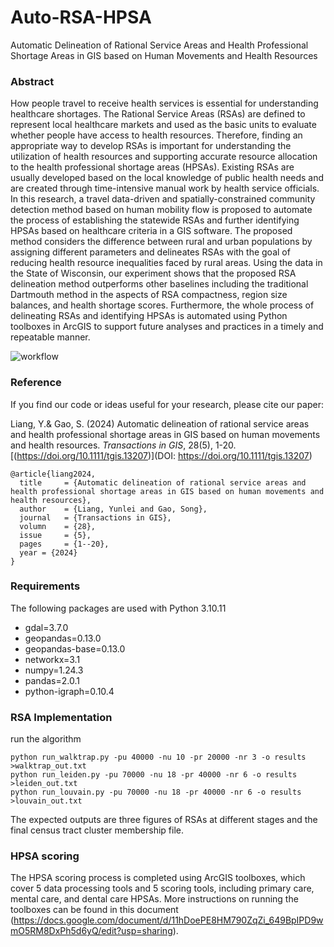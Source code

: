 # Auto-RSA-HPSA
Automatic Delineation of Rational Service Areas and Health Professional Shortage Areas in GIS based on Human Movements and Health Resources

### Abstract

How people travel to receive health services is essential for understanding healthcare shortages. The Rational Service Areas (RSAs) are defined to represent local healthcare markets and used as the basic units to evaluate whether people have access to health resources. Therefore, finding an appropriate way to develop RSAs is important for understanding the utilization of health resources and supporting accurate resource allocation to the health professional shortage areas (HPSAs). Existing RSAs are usually developed based on the local knowledge of public health needs and are created through time-intensive manual work by health service officials. In this research, a travel data-driven and spatially-constrained community detection method based on human mobility flow is proposed to automate the process of establishing the statewide RSAs and further identifying HPSAs based on healthcare criteria in a GIS software. The proposed method considers the difference between rural and urban populations by assigning different parameters and delineates RSAs with the goal of reducing health resource inequalities faced by rural areas. Using the data in the State of Wisconsin, our experiment shows that the proposed RSA delineation method outperforms other baselines including the traditional Dartmouth method in the aspects of RSA compactness, region size balances, and health shortage scores. Furthermore, the whole process of delineating RSAs and identifying HPSAs is automated using Python toolboxes in ArcGIS to support future analyses and practices in a timely and repeatable manner. 

![workflow](https://github.com/GeoDS/Auto-RSA-HPSA/assets/46972608/dcb740f2-50b1-45a8-a6ef-b7619feaf2f7)

### Reference
If you find our code or ideas useful for your research, please cite our paper:

Liang, Y.& Gao, S. (2024) Automatic delineation of rational service areas and health professional shortage areas in GIS based on human movements and health resources. *Transactions in GIS*, 28(5), 1-20. [(https://doi.org/10.1111/tgis.13207)](DOI: https://doi.org/10.1111/tgis.13207)
```
@article{liang2024,
  title     = {Automatic delineation of rational service areas and health professional shortage areas in GIS based on human movements and
health resources},
  author    = {Liang, Yunlei and Gao, Song},
  journal   = {Transactions in GIS},
  volumn    = {28},
  issue     = {5},
  pages     = {1--20},
  year = {2024}
}
```


### Requirements
The following packages are used with Python 3.10.11
- gdal=3.7.0
- geopandas=0.13.0
- geopandas-base=0.13.0
- networkx=3.1
- numpy=1.24.3
- pandas=2.0.1
- python-igraph=0.10.4

### RSA Implementation

run the algorithm

```
python run_walktrap.py -pu 40000 -nu 10 -pr 20000 -nr 3 -o results >walktrap_out.txt
python run_leiden.py -pu 70000 -nu 18 -pr 40000 -nr 6 -o results >leiden_out.txt
python run_louvain.py -pu 70000 -nu 18 -pr 40000 -nr 6 -o results >louvain_out.txt
```

The expected outputs are three figures of RSAs at different stages and the final census tract cluster membership file.

### HPSA scoring
The HPSA scoring process is completed using ArcGIS toolboxes, which cover 5 data processing tools and 5 scoring tools, including primary care, mental care, and dental care HPSAs. More instructions on running the toolboxes can be found in this document (https://docs.google.com/document/d/11hDoePE8HM790ZqZi_649BpIPD9wmO5RM8DxPh5d6yQ/edit?usp=sharing).
